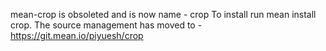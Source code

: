 mean-crop is obsoleted and is now name - crop
To install run mean install crop.
The source management has moved to - https://git.mean.io/piyuesh/crop
